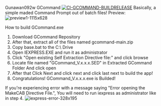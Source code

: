 Gunawan092w GCommand
[![CI-GCOMMAND-BUILDRELEASE](https://github.com/Gunawan092w-Repo/gcommand/actions/workflows/blank.yml/badge.svg)](https://github.com/Gunawan092w-Repo/gcommand/actions/workflows/blank.yml)
Basically, a simple maded Command Prompt out of batch files!
Preview: ![preview1-1115x628](https://user-images.githubusercontent.com/86261006/207881174-486a7d7c-22bd-4e18-9cde-5cf941a82b53.png)


How to build GCommand.exe

1. Download GCommand Repository
2. After that, extract all of the files named gcommand-main.zip
3. Copy base.bat to the C:\ Drive
4. Open IEXPRESS.EXE and run it as administrator
5. Click "Open existing Self Extraction Directive file:" and click browse
6. Locate file named "GCommand_V.x.x.x.SED" in Extracted GCommand Folder And click open
7. After that Click Next and click next and click last next to build the app!
8. Congratulations! GCommand_V.x.x.x.exe is Builded!

If you're experiencing error with a message saying "Error opening the MakeCAB Directive File.", You will need to run iexpress as administrator like in step 4.
![iexpress-error-328x195](https://user-images.githubusercontent.com/86261006/207878583-8277d017-c9ca-4c9b-88f8-70da0447141f.png)


